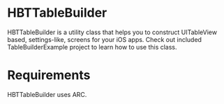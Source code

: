 HBTTableBuilder
===============

HBTTableBuilder is a utility class that helps you to construct UITableView based, settings-like, screens for your iOS apps.
Check out included TableBuilderExample project to learn how to use this class.


Requirements
============

HBTTableBuilder uses ARC.
